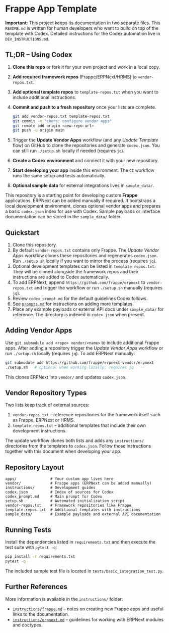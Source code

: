 
# Frappe App Template

**Important:** This project keeps its documentation in two separate files. This
`README.md` is written for human developers who want to build on top of the
template with Codex. Detailed instructions for the Codex automation live in
`DEV_INSTRUCTIONS.md`.

## TL;DR – Using Codex

1. **Clone this repo** or fork it for your own project and work in a local copy.
2. **Add required framework repos** (Frappe/ERPNext/HRMS) to `vendor-repos.txt`.
3. **Add optional template repos** to `template-repos.txt` when you want to
   include additional instructions.
4. **Commit and push to a fresh repository** once your lists are complete.

   ```bash
   git add vendor-repos.txt template-repos.txt
   git commit -m "chore: configure vendor apps"
   git remote add origin <new-repo-url>
   git push -u origin main
   ```

5. Trigger the **Update Vendor Apps** workflow (and any *Update Template* flow)
   on GitHub to clone the repositories and generate `codex.json`. You can still
   run `./setup.sh` locally if needed (requires `jq`).
6. **Create a Codex environment** and connect it with your new repository.
7. **Start developing your app** inside this environment. The `CI` workflow
   runs the same setup and tests automatically.
8. **Optional sample data** for external integrations lives in `sample_data/`.

This repository is a starting point for developing custom **Frappe** applications. ERPNext can be added manually if required. It bootstraps a local development environment, clones optional vendor apps and prepares a basic `codex.json` index for use with Codex. Sample payloads or interface documentation can be stored in the `sample_data/` folder.

## Quickstart

1. Clone this repository.
2. By default `vendor-repos.txt` contains only Frappe. The *Update Vendor Apps*
   workflow clones these repositories and regenerates `codex.json`. Run
   `./setup.sh` locally if you want to mirror the process (requires `jq`).
3. Optional development templates can be listed in `template-repos.txt`.
   They will be cloned alongside the framework repos and their instructions are
   added to Codex automatically.
4. To add ERPNext, append `https://github.com/frappe/erpnext` to
   `vendor-repos.txt` and trigger the workflow or run `./setup.sh` manually
   (requires `jq`).
5. Review `codex_prompt.md` for the default guidelines Codex follows.
6. See [`prompts.md`](prompts.md) for instructions on adding more templates.
7. Place any example payloads or external API docs under `sample_data/` for
   reference. The directory is indexed in `codex.json` when present.

## Adding Vendor Apps

Use `git submodule add <repo> vendor/<name>` to include additional Frappe apps.
After adding a repository trigger the *Update Vendor Apps* workflow or run
`./setup.sh` locally (requires `jq`). To add ERPNext manually:

```bash
git submodule add https://github.com/frappe/erpnext vendor/erpnext
./setup.sh   # optional when working locally; requires jq
```

This clones ERPNext into `vendor/` and updates `codex.json`.

## Vendor Repository Types

Two lists keep track of external sources:

1. `vendor-repos.txt` – reference repositories for the framework itself such as
   Frappe, ERPNext or HRMS.
2. `template-repos.txt` – additional templates that include their own
   development instructions.

The update workflow clones both lists and adds any `instructions/` directories
from the templates to `codex.json`. Follow those instructions together with this
document when developing your app.

## Repository Layout

```
apps/               # Your custom app lives here
vendor/             # Frappe apps (ERPNext can be added manually)
instructions/       # Development guides
codex.json          # Index of sources for Codex
codex_prompt.md     # Main prompt for Codex
setup.sh            # Automated initialization script
vendor-repos.txt    # Framework repositories like Frappe
template-repos.txt  # Additional templates with instructions
sample_data/        # Example payloads and external API documentation
```

## Running Tests

Install the dependencies listed in `requirements.txt` and then execute the test suite with `pytest -q`:

```bash
pip install -r requirements.txt
pytest -q
```

The included sample test file is located in `tests/basic_integration_test.py`.

## Further References

More information is available in the `instructions/` folder:

- [`instructions/frappe.md`](instructions/frappe.md) – notes on creating new
  Frappe apps and useful links to the documentation.
- [`instructions/erpnext.md`](instructions/erpnext.md) – guidelines for working
  with ERPNext modules and doctypes.
